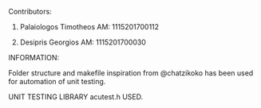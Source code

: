 Contributors:

1) Palaiologos Timotheos AM: 1115201700112

2) Desipris Georgios AM: 1115201700030

INFORMATION:

Folder structure and makefile inspiration from @chatzikoko has been used for automation of unit testing.

UNIT TESTING LIBRARY acutest.h USED.


